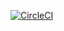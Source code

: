 [![CircleCI](https://circleci.com/gh/enixdark/mesh-performance-tool-akka.svg?style=svg)](https://circleci.com/gh/enixdark/mesh-performance-tool-akka)